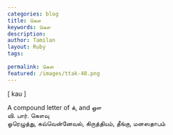 ```yaml
---
categories: blog
title: கௌ
keywords: கௌ
description: 
author: Tamilan
layout: Ruby
tags: 
 
permalink: கௌ
featured: /images/ttak-48.png
---
```

  
[ kau ]  
  
A compound letter of க், and ஔ  
வி. பார். கௌவு  
ஓரெழுத்து, கவ்வென்னேவல், கிருத்தியம், தீங்கு, மனஸதாபம்
